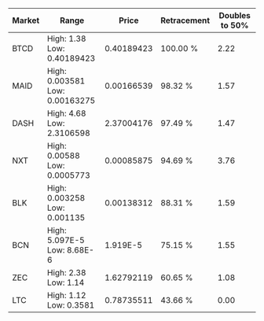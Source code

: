 | Market | Range | Price| Retracement | Doubles to 50% |
| --- | --- | --- | --- | --- |
| BTCD | High: 1.38<br />Low: 0.40189423 | 0.40189423 | 100.00 % | 2.22 |
| MAID | High: 0.003581<br />Low: 0.00163275 | 0.00166539 | 98.32 % | 1.57 |
| DASH | High: 4.68<br />Low: 2.3106598 | 2.37004176 | 97.49 % | 1.47 |
| NXT | High: 0.00588<br />Low: 0.0005773 | 0.00085875 | 94.69 % | 3.76 |
| BLK | High: 0.003258<br />Low: 0.001135 | 0.00138312 | 88.31 % | 1.59 |
| BCN | High: 5.097E-5<br />Low: 8.68E-6 | 1.919E-5 | 75.15 % | 1.55 |
| ZEC | High: 2.38<br />Low: 1.14 | 1.62792119 | 60.65 % | 1.08 |
| LTC | High: 1.12<br />Low: 0.3581 | 0.78735511 | 43.66 % | 0.00 |
